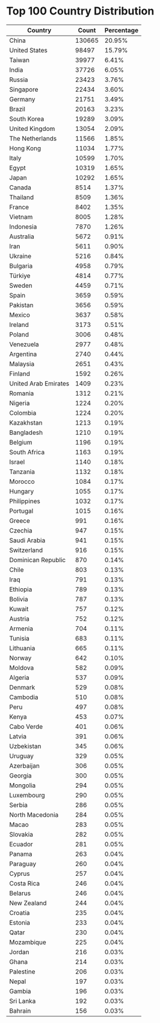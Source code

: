 # Top 100 Country Distribution
| Country | Count | Percentage |
|----|----|----|
| China | 130665 | 20.95% |
| United States | 98497 | 15.79% |
| Taiwan | 39977 | 6.41% |
| India | 37726 | 6.05% |
| Russia | 23423 | 3.76% |
| Singapore | 22434 | 3.60% |
| Germany | 21751 | 3.49% |
| Brazil | 20163 | 3.23% |
| South Korea | 19289 | 3.09% |
| United Kingdom | 13054 | 2.09% |
| The Netherlands | 11566 | 1.85% |
| Hong Kong | 11034 | 1.77% |
| Italy | 10599 | 1.70% |
| Egypt | 10319 | 1.65% |
| Japan | 10292 | 1.65% |
| Canada | 8514 | 1.37% |
| Thailand | 8509 | 1.36% |
| France | 8402 | 1.35% |
| Vietnam | 8005 | 1.28% |
| Indonesia | 7870 | 1.26% |
| Australia | 5672 | 0.91% |
| Iran | 5611 | 0.90% |
| Ukraine | 5216 | 0.84% |
| Bulgaria | 4958 | 0.79% |
| Türkiye | 4814 | 0.77% |
| Sweden | 4459 | 0.71% |
| Spain | 3659 | 0.59% |
| Pakistan | 3656 | 0.59% |
| Mexico | 3637 | 0.58% |
| Ireland | 3173 | 0.51% |
| Poland | 3006 | 0.48% |
| Venezuela | 2977 | 0.48% |
| Argentina | 2740 | 0.44% |
| Malaysia | 2651 | 0.43% |
| Finland | 1592 | 0.26% |
| United Arab Emirates | 1409 | 0.23% |
| Romania | 1312 | 0.21% |
| Nigeria | 1224 | 0.20% |
| Colombia | 1224 | 0.20% |
| Kazakhstan | 1213 | 0.19% |
| Bangladesh | 1210 | 0.19% |
| Belgium | 1196 | 0.19% |
| South Africa | 1163 | 0.19% |
| Israel | 1140 | 0.18% |
| Tanzania | 1132 | 0.18% |
| Morocco | 1084 | 0.17% |
| Hungary | 1055 | 0.17% |
| Philippines | 1032 | 0.17% |
| Portugal | 1015 | 0.16% |
| Greece | 991 | 0.16% |
| Czechia | 947 | 0.15% |
| Saudi Arabia | 941 | 0.15% |
| Switzerland | 916 | 0.15% |
| Dominican Republic | 870 | 0.14% |
| Chile | 803 | 0.13% |
| Iraq | 791 | 0.13% |
| Ethiopia | 789 | 0.13% |
| Bolivia | 787 | 0.13% |
| Kuwait | 757 | 0.12% |
| Austria | 752 | 0.12% |
| Armenia | 704 | 0.11% |
| Tunisia | 683 | 0.11% |
| Lithuania | 665 | 0.11% |
| Norway | 642 | 0.10% |
| Moldova | 582 | 0.09% |
| Algeria | 537 | 0.09% |
| Denmark | 529 | 0.08% |
| Cambodia | 510 | 0.08% |
| Peru | 497 | 0.08% |
| Kenya | 453 | 0.07% |
| Cabo Verde | 401 | 0.06% |
| Latvia | 391 | 0.06% |
| Uzbekistan | 345 | 0.06% |
| Uruguay | 329 | 0.05% |
| Azerbaijan | 306 | 0.05% |
| Georgia | 300 | 0.05% |
| Mongolia | 294 | 0.05% |
| Luxembourg | 290 | 0.05% |
| Serbia | 286 | 0.05% |
| North Macedonia | 284 | 0.05% |
| Macao | 283 | 0.05% |
| Slovakia | 282 | 0.05% |
| Ecuador | 281 | 0.05% |
| Panama | 263 | 0.04% |
| Paraguay | 260 | 0.04% |
| Cyprus | 257 | 0.04% |
| Costa Rica | 246 | 0.04% |
| Belarus | 246 | 0.04% |
| New Zealand | 244 | 0.04% |
| Croatia | 235 | 0.04% |
| Estonia | 233 | 0.04% |
| Qatar | 230 | 0.04% |
| Mozambique | 225 | 0.04% |
| Jordan | 216 | 0.03% |
| Ghana | 214 | 0.03% |
| Palestine | 206 | 0.03% |
| Nepal | 197 | 0.03% |
| Gambia | 196 | 0.03% |
| Sri Lanka | 192 | 0.03% |
| Bahrain | 156 | 0.03% |

